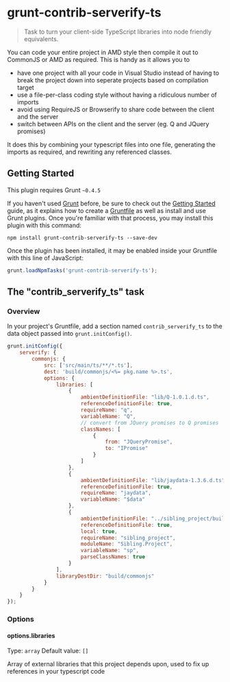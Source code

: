 # grunt-contrib-serverify-ts

> Task to turn your client-side TypeScript libraries into node friendly equivalents.

You can code your entire project in AMD style then compile it out to CommonJS or AMD as required. This is handy as it allows you to
  * have one project with all your code in Visual Studio instead of having to break the project down into seperate projects based on compilation target
  * use a file-per-class coding style without having a ridiculous number of imports
  * avoid using RequireJS or Browserify to share code between the client and the server
  * switch between APIs on the client and the server (eg. Q and JQuery promises)

It does this by combining your typescript files into one file, generating the imports as required, and rewriting any referenced classes.

## Getting Started
This plugin requires Grunt `~0.4.5`

If you haven't used [Grunt](http://gruntjs.com/) before, be sure to check out the [Getting Started](http://gruntjs.com/getting-started) guide, as it explains how to create a [Gruntfile](http://gruntjs.com/sample-gruntfile) as well as install and use Grunt plugins. Once you're familiar with that process, you may install this plugin with this command:

```shell
npm install grunt-contrib-serverify-ts --save-dev
```

Once the plugin has been installed, it may be enabled inside your Gruntfile with this line of JavaScript:

```js
grunt.loadNpmTasks('grunt-contrib-serverify-ts');
```

## The "contrib_serverify_ts" task

### Overview
In your project's Gruntfile, add a section named `contrib_serverify_ts` to the data object passed into `grunt.initConfig()`.

```js
grunt.initConfig({
    serverify: {
        commonjs: {
            src: ['src/main/ts/**/*.ts'],
            dest: 'build/commonjs/<%= pkg.name %>.ts',
            options: {
                libraries: [
                    {
                        ambientDefinitionFile: "lib/Q-1.0.1.d.ts",
                        referenceDefinitionFile: true,
                        requireName: "q",
                        variableName: "Q",
                        // convert from JQuery promises to Q promises
                        classNames: [
                            {
                                from: "JQueryPromise",
                                to: "IPromise"
                            }
                        ]
                    },
                    {
                        ambientDefinitionFile: "lib/jaydata-1.3.6.d.ts",
                        referenceDefinitionFile: true,
                        requireName: "jaydata",
                        variableName: "$data"
                    },
                    {
                        ambientDefinitionFile: "../sibling_project/build/commonjs/sibling_project.data.d.ts",
                        referenceDefinitionFile: true,
                        local: true,
                        requireName: "sibling_project",
                        moduleName: "Sibling.Project",
                        variableName: "sp",
                        parseClassNames: true
                    }
                ],
                libraryDestDir: "build/commonjs"
            }
        }
    }
});
```

### Options

#### options.libraries
Type: `array`
Default value: `[]`

Array of external libraries that this project depends upon, used to fix up references in your typescript code


